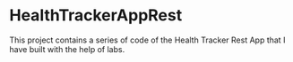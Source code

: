 # **HealthTrackerAppRest**


This project contains a series of code of the Health Tracker Rest App that I have built with the help of labs.

